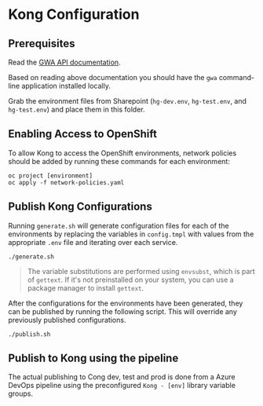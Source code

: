 # Kong Configuration

## Prerequisites

Read the [GWA API documentation](https://bcgov.github.io/aps-infra-platform/guides/owner-journey/).

Based on reading above documentation you should have the `gwa` command-line application installed locally.

Grab the environment files from Sharepoint (`hg-dev.env`, `hg-test.env`, and `hg-test.env`) and place them in this folder.

## Enabling Access to OpenShift

To allow Kong to access the OpenShift environments, network policies should be added by running these commands for each environment:

```shell
oc project [environment]
oc apply -f network-policies.yaml
```

## Publish Kong Configurations

Running `generate.sh` will generate configuration files for each of the environments by replacing the variables in `config.tmpl` with values from the appropriate `.env` file and iterating over each service.

```shell
./generate.sh
```

> The variable substitutions are performed using `envsubst`, which is part of `gettext`. If it's not preinstalled on your system, you can use a package manager to install `gettext`.

After the configurations for the environments have been generated, they can be published by running the following script. This will override any previously published configurations.

```shell
./publish.sh
```

## Publish to Kong using the pipeline

The actual publishing to Cong dev, test and prod is done from a Azure DevOps pipeline using the preconfigured `Kong - [env]` library variable groups.
